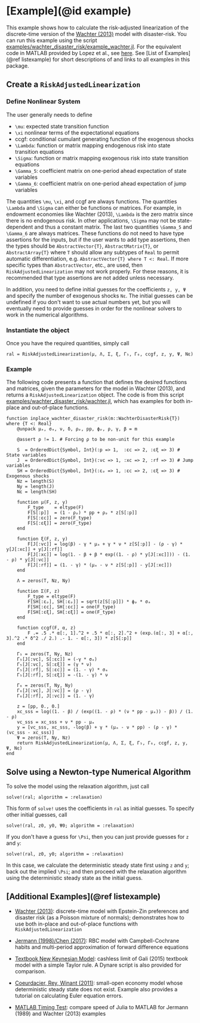 # [Example](@id example)

This example shows how to calculate the risk-adjusted linearization of the
discrete-time version of the [Wachter (2013)](http://finance.wharton.upenn.edu/~jwachter/research/Wachter2013jf.pdf)
model with disaster-risk. You can run this example using the script [examples/wachter\_disaster\_risk/example_wachter.jl](https://github.com/chenwilliam77/RiskAdjustedLinearizations/tree/main/examples/wachter_disaster_risk/example_wachter.jl).
For the equivalent code in MATLAB provided by Lopez et al., see [here](https://github.com/fvazquezgrande/gen_affine/blob/main/examples/wac_disaster/genaffine_ezdis.m). See [List of Examples](@ref listexample) for short descriptions of and links to all examples in this package.

## Create a `RiskAdjustedLinearization`


### Define Nonlinear System

The user generally needs to define
- ``\mu``: expected state transition function
- ``\xi`` nonlinear terms of the expectational equations
- ccgf: conditional cumulant generating function of the exogenous shocks
- ``\Lambda``: function or matrix mapping endogenous risk into state transition equations
- ``\Sigma``: function or matrix mapping exogenous risk into state transition equations
- ``\Gamma_5``: coefficient matrix on one-period ahead expectation of state variables
- ``\Gamma_6``: coefficient matrix on one-period ahead expectation of jump variables

The quantities ``\mu``, ``\xi``, and ccgf are always functions. The quantities ``\Lambda`` and ``\Sigma`` can
either be functions or matrices. For example, in endowment economies like Wachter (2013), ``\Lambda`` is
the zero matrix since there is no endogenous risk. In other applications, ``\Sigma`` may not be state-dependent
and thus a constant matrix. The last two quantities ``\Gamma_5`` and ``\Gamma_6`` are always matrices.
These functions do not need to have type assertions for the inputs, but if the user wants to add type assertions,
then the types should be `AbstractVector{T}`, `AbstractMatrix{T}`, or `AbstractArray{T}` where `T` should
allow any subtypes of `Real` to permit automatic differentiation, e.g. `AbstractVector{T} where T <: Real`.
If more specific types than `AbstractVector`, etc., are used, then `RiskAdjustedLinearization` may not
work properly. For these reasons, it is recommended that type assertions are not added unless necessary.

In addition, you need to define initial guesses for the coefficients `z, y, Ψ` and specify the number of exogenous shocks `Nε`.
The initial guesses can be undefined if you don't want to use actual numbers yet, but
you will eventually need to provide guesses in order for the nonlinear solvers to work in
the numerical algorithms.


### Instantiate the object
Once you have the required quantities, simply call

```
ral = RiskAdjustedLinearization(μ, Λ, Σ, ξ, Γ₅, Γ₆, ccgf, z, y, Ψ, Nε)
```

### Example
The following code presents a function that defines the desired functions and matrices, given
the parameters for the model in Wachter (2013), and returns a `RiskAdjustedLinearization` object.
The code is from this script [examples/wachter\_disaster\_risk/wachter.jl](https://github.com/chenwilliam77/RiskAdjustedLinearizations/tree/main/examples/wachter_disaster_risk/wachter.jl), which has examples for both in-place and out-of-place functions.


```
function inplace_wachter_disaster_risk(m::WachterDisasterRisk{T}) where {T <: Real}
    @unpack μₐ, σₐ, ν, δ, ρₚ, pp, ϕₚ, ρ, γ, β = m

    @assert ρ != 1. # Forcing ρ to be non-unit for this example

    S  = OrderedDict{Symbol, Int}(:p => 1,  :εc => 2, :εξ => 3) # State variables
    J  = OrderedDict{Symbol, Int}(:vc => 1, :xc => 2, :rf => 3) # Jump variables
    SH = OrderedDict{Symbol, Int}(:εₚ => 1, :εc => 2, :εξ => 3) # Exogenous shocks
    Nz = length(S)
    Ny = length(J)
    Nε = length(SH)

    function μ(F, z, y)
        F_type    = eltype(F)
        F[S[:p]]  = (1 - ρₚ) * pp + ρₚ * z[S[:p]]
        F[S[:εc]] = zero(F_type)
        F[S[:εξ]] = zero(F_type)
    end

    function ξ(F, z, y)
        F[J[:vc]] = log(β) - γ * μₐ + γ * ν * z[S[:p]] - (ρ - γ) * y[J[:xc]] + y[J[:rf]]
        F[J[:xc]] = log(1. - β + β * exp((1. - ρ) * y[J[:xc]])) - (1. - ρ) * y[J[:vc]]
        F[J[:rf]] = (1. - γ) * (μₐ - ν * z[S[:p]] - y[J[:xc]])
    end

    Λ = zeros(T, Nz, Ny)

    function Σ(F, z)
        F_type = eltype(F)
        F[SH[:εₚ], SH[:εₚ]] = sqrt(z[S[:p]]) * ϕₚ * σₐ
        F[SH[:εc], SH[:εc]] = one(F_type)
        F[SH[:εξ], SH[:εξ]] = one(F_type)
    end

    function ccgf(F, α, z)
        F .= .5 .* α[:, 1].^2 + .5 * α[:, 2].^2 + (exp.(α[:, 3] + α[:, 3].^2 .* δ^2 ./ 2.) .- 1. - α[:, 3]) * z[S[:p]]
    end

    Γ₅ = zeros(T, Ny, Nz)
    Γ₅[J[:vc], S[:εc]] = (-γ * σₐ)
    Γ₅[J[:vc], S[:εξ]] = (γ * ν)
    Γ₅[J[:rf], S[:εc]] = (1. - γ) * σₐ
    Γ₅[J[:rf], S[:εξ]] = -(1. - γ) * ν

    Γ₆ = zeros(T, Ny, Ny)
    Γ₆[J[:vc], J[:vc]] = (ρ - γ)
    Γ₆[J[:rf], J[:vc]] = (1. - γ)

    z = [pp, 0., 0.]
    xc_sss = log((1. - β) / (exp((1. - ρ) * (ν * pp - μₐ)) - β)) / (1. - ρ)
    vc_sss = xc_sss + ν * pp - μₐ
    y = [vc_sss, xc_sss, -log(β) + γ * (μₐ - ν * pp) - (ρ - γ) * (vc_sss - xc_sss)]
    Ψ = zeros(T, Ny, Nz)
    return RiskAdjustedLinearization(μ, Λ, Σ, ξ, Γ₅, Γ₆, ccgf, z, y, Ψ, Nε)
end
```

## Solve using a Newton-type Numerical Algorithm
To solve the model using the relaxation algorithm, just call

```
solve!(ral; algorithm = :relaxation)
```

This form of `solve!` uses the coefficients in `ral` as initial guesses. To specify
other initial guesses, call

```
solve!(ral, z0, y0, Ψ0; algorithm = :relaxation)
```

If you don't have a guess for ``\Psi``, then you can just provide guesses for ``z`` and ``y``:

```
solve!(ral, z0, y0; algorithm = :relaxation)
```

In this case, we calculate the deterministic steady state first using ``z`` and ``y``;
back out the implied ``\Psi``; and then proceed with the relaxation algorithm using
the deterministic steady state as the initial guess.


## [Additional Examples](@ref listexample)

- [Wachter (2013)](https://github.com/chenwilliam77/RiskAdjustedLinearizations.jl/blob/main/examples/wachter_disaster_risk/example_wachter.jl): discrete-time model with Epstein-Zin preferences and disaster risk (as a Poisson mixture of normals); demonstrates how to use both in-place and out-of-place functions with `RiskAdjustedLinearization`

- [Jermann (1998)/Chen (2017)](https://github.com/chenwilliam77/RiskAdjustedLinearizations.jl/blob/main/examples/rbc_cc/example_rbc_cc.jl): RBC model with Campbell-Cochrane habits and multi-period approximation of forward difference equations

- [Textbook New Keynesian Model](https://github.com/chenwilliam77/RiskAdjustedLinearizations.jl/blob/main/examples/textbook_nk/example_textbook_nk.jl): cashless limit of Gali (2015) textbook model with a simple Taylor rule. A Dynare script is also provided for comparison.

- [Coeurdacier, Rey, Winant (2011)](https://github.com/chenwilliam77/RiskAdjustedLinearizations/tree/main/examples/crw/example_crw.jl): small-open economy model whose deterministic steady state does not exist. Example also provides a tutorial on calculating Euler equation errors.

- [MATLAB Timing Test](https://github.com/chenwilliam77/RiskAdjustedLinearizations.jl/tree/main/examples/matlab_timing_test): compare speed of Julia to MATLAB for Jermann (1989) and Wachter (2013) examples
